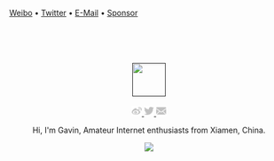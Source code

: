 [Weibo]() • [Twitter]() • [E-Mail](mailto:gavin2love@qq.com) • [Sponsor]()

<div align="center">
  <br>
  <br>
  <br>
  <br>
  <a href="">
    <img width="60" height="60" src="https://avatars.githubusercontent.com/u/43870946?s=460&u=4c36c87ad2021af77b12f700e78f1b6ea478b569&v=4" />
  </a>
  <br>
  <p>
    <a href="">
      <img width="18" height="18" src="https://raw.githubusercontent.com/gavin2love/gavin2love/master/imgs/weibo.svg?sanitize=true" />
    </a>
    <a href="">
      <img width="18" height="18" src="https://raw.githubusercontent.com/gavin2love/gavin2love/master/imgs/twitter.svg?sanitize=true" />
    </a>
    <a href="mailto:gavin2love@qq.com">
      <img width="18" height="18" src="https://raw.githubusercontent.com/gavin2love/gavin2love/master/imgs/mail.svg?sanitize=true" />
    </a>
  </p>
  <p>Hi, I'm Gavin, Amateur Internet enthusiasts from Xiamen, China.</p>
  <p>
    <a href="https://wangchujiang.com/">
      <img src="https://github-readme-stats.vercel.app/api?username=gavin2love&show_icons=true&icon_color=805AD5&text_color=718096&bg_color=ffffff&hide_title=true&hide_border=true&hide=contribs,issues" />
    </a>
  </p>
  
  <br>
  <br>
</div>